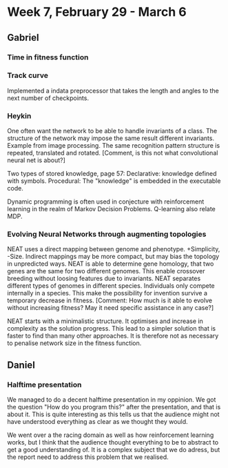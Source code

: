 # Week 7, February 29 - March 6


## Gabriel

### Time in fitness function


### Track curve
Implemented a indata preprocessor that takes the length and angles to the next number of checkpoints.

### Heykin
One often want the network to be able to handle invariants of a class. The structure of the network may impose the same result different invariants. Example from image processing. The same recognition pattern structure is repeated, translated and rotated. [Comment, is this not what convolutional neural net is about?]

Two types of stored knowledge, page 57: Declarative: knowledge defined with symbols. Procedural: The "knowledge" is embedded in the executable code.

Dynamic programming is often used in conjecture with reinforcement learning in the realm of Markov Decision Problems. Q-learning also relate MDP.
  
### Evolving Neural Networks through augmenting topologies
NEAT uses a direct mapping between genome and phenotype. +Simplicity, -Size. Indirect mappings may be more compact, but may bias the topology in unpredicted ways. 
NEAT is able to determine gene homology, that two genes are the same for two different genomes. This enable crossover breeding without loosing features due to invariants.
NEAT separates different types of genomes in different species. Individuals only compete internally in a species. This make the possibility for invention survive a temporary decrease in fitness. [Comment: How much is it able to evolve without increasing fitness? May it need specific assistance in any case?]

NEAT starts with a minimalistic structure. It optimises and increase in complexity as the solution progress. This lead to a simpler solution that is faster to find than many other approaches. It is therefore not as necessary to penalise network size in the fitness function.


## Daniel

### Halftime presentation

We managed to do a decent halftime presentation in my oppinion. We got the question "How do you program this?" after the presentation, and that is about it. This is quite interesting as this tells us that the audience might not have understood everything as clear as we thought they would. 


We went over a the racing domain as well as how reinforcement learning works, but I think that the audience thought everything to be to abstract to get a good understanding of. It is a complex subject that we do adress, but the report need to address this problem that we realised.
